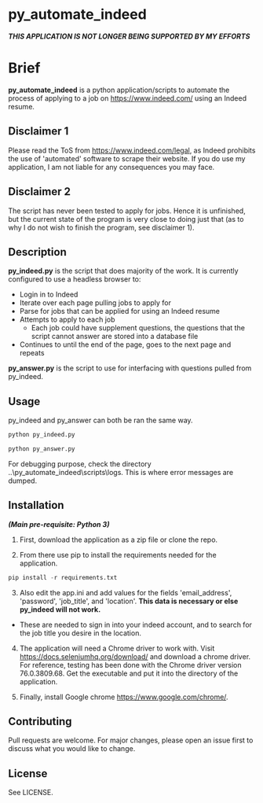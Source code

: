 # py_automate_indeed

***THIS APPLICATION IS NOT LONGER BEING SUPPORTED BY MY EFFORTS***

# Brief

**py_automate_indeed** is a python application/scripts to automate the process of applying to a job on https://www.indeed.com/ using an Indeed resume.

## Disclaimer 1

Please read the ToS from https://www.indeed.com/legal, as Indeed prohibits the use of 'automated' software to scrape their website. If you do use my application, I am not liable for any consequences you may face.

## Disclaimer 2

The script has never been tested to apply for jobs. Hence it is unfinished, but the current state of the program is very close to doing just that (as to why I do not wish to finish the program, see disclaimer 1).

## Description

**py_indeed.py** is the script that does majority of the work. It is currently configured to use a headless browser to:
 * Login in to Indeed
 * Iterate over each page pulling jobs to apply for
 * Parse for jobs that can be applied for using an Indeed resume
 * Attempts to apply to each job
    - Each job could have supplement questions, the questions that the script cannot answer are stored into a database file
 * Continues to until the end of the page, goes to the next page and repeats

**py_answer.py** is the script to use for interfacing with questions pulled from py_indeed.

## Usage

py_indeed and py_answer can both be ran the same way.

```python
python py_indeed.py
```

```python
python py_answer.py
```

For debugging purpose, check the directory ..\py_automate_indeed\scripts\logs. This is where error messages are dumped.

## Installation

***(Main pre-requisite: Python 3)***

1. First, download the application as a zip file or clone the repo.

2. From there use pip to install the requirements needed for the application.

```python
pip install -r requirements.txt
```

3. Also edit the app.ini and add values for the fields 'email_address', 'password', 'job_title', and 'location'. **This data is necessary or else py_indeed will not work.**
- These are needed to sign in into your indeed account, and to search for the job title you desire in the location.

4. The application will need a Chrome driver to work with. Visit https://docs.seleniumhq.org/download/ and download a chrome driver. For reference, testing has been done with the Chrome driver version 76.0.3809.68. Get the executable and put it into the directory of the application.

5. Finally, install Google chrome https://www.google.com/chrome/.

## Contributing
Pull requests are welcome. For major changes, please open an issue first to discuss what you would like to change.

## License

See LICENSE.

